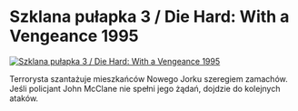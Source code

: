 Szklana pułapka 3 / Die Hard: With a Vengeance 1995 
=============
[![Szklana pułapka 3 / Die Hard: With a Vengeance 1995 ](http://vidos.pl/images/player.gif)](http://vidos.pl/szklana-pulapka-3-die-hard-with-a-vengeance-1995)

 Terrorysta szantażuje mieszkańców Nowego Jorku szeregiem zamachów. Jeśli policjant John McClane nie spełni jego żądań, dojdzie do kolejnych ataków.
